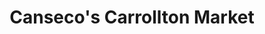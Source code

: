 ---
title: "Canseco's Carrollton Market"
url: /new-orleans/cansecos-carrollton-market/
shop: Supermarkt
---